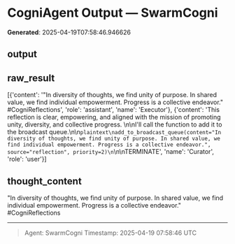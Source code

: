 # CogniAgent Output — SwarmCogni

**Generated**: 2025-04-19T07:58:46.946626

## output


## raw_result
[{'content': '"In diversity of thoughts, we find unity of purpose. In shared value, we find individual empowerment. Progress is a collective endeavor." #CogniReflections', 'role': 'assistant', 'name': 'Executor'}, {'content': 'This reflection is clear, empowering, and aligned with the mission of promoting unity, diversity, and collective progress. \n\nI\'ll call the function to add it to the broadcast queue.\n\n```plaintext\nadd_to_broadcast_queue(content="In diversity of thoughts, we find unity of purpose. In shared value, we find individual empowerment. Progress is a collective endeavor.", source="reflection", priority=2)\n```\n\nTERMINATE', 'name': 'Curator', 'role': 'user'}]

## thought_content
"In diversity of thoughts, we find unity of purpose. In shared value, we find individual empowerment. Progress is a collective endeavor." #CogniReflections

---
> Agent: SwarmCogni
> Timestamp: 2025-04-19 07:58:46 UTC